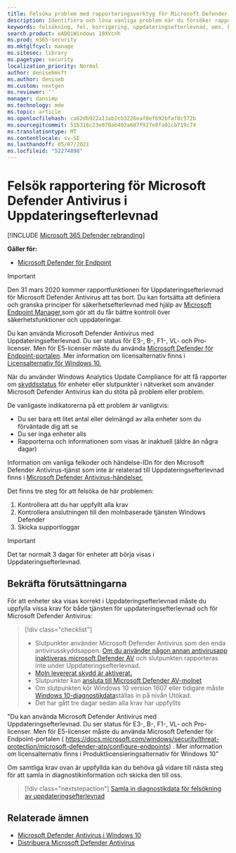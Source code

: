 ```yaml
---
title: Felsöka problem med rapporteringsverktyg för Microsoft Defender AV
description: Identifiera och lösa vanliga problem när du försöker rapportera i Microsoft Defender AV-skyddsstatus i Uppdateringsefterlevnad
keywords: felsökning, fel, korrigering, uppdateringsefterlevnad, oms, bildskärm, rapport, Microsoft Defender AV
search.product: eADQiWindows 10XVcnh
ms.prod: m365-security
ms.mktglfcycl: manage
ms.sitesec: library
ms.pagetype: security
localization_priority: Normal
author: denisebmsft
ms.author: deniseb
ms.custom: nextgen
ms.reviewer: ''
manager: dansimp
ms.technology: mde
ms.topic: article
ms.openlocfilehash: ca62db922a13ab2cb3226eaf0efb92bfaf8c572b
ms.sourcegitcommit: 51b316c23e070ab402a687f927e8fa01cb719c74
ms.translationtype: MT
ms.contentlocale: sv-SE
ms.lasthandoff: 05/07/2021
ms.locfileid: "52274898"
---
```

# <a name="troubleshoot-microsoft-defender-antivirus-reporting-in-update-compliance"></a>Felsök rapportering för Microsoft Defender Antivirus i Uppdateringsefterlevnad

[!INCLUDE [Microsoft 365 Defender rebranding](../../includes/microsoft-defender.md)]


**Gäller för:**

- [Microsoft Defender för Endpoint](/microsoft-365/security/defender-endpoint/)

> [!IMPORTANT]
> Den 31 mars 2020 kommer rapportfunktionen för Uppdateringsefterlevnad för Microsoft Defender Antivirus att tas bort. Du kan fortsätta att definiera och granska principer för säkerhetsefterlevnad med hjälp av [Microsoft Endpoint Manager,](https://www.microsoft.com/microsoft-365/microsoft-endpoint-manager)som gör att du får bättre kontroll över säkerhetsfunktioner och uppdateringar.

Du kan använda Microsoft Defender Antivirus med Uppdateringsefterlevnad. Du ser status för E3-, B-, F1-, VL- och Pro-licenser. Men för E5-licenser måste du använda [Microsoft Defender för Endpoint-portalen](/windows/security/threat-protection/microsoft-defender-atp/configure-endpoints). Mer information om licensalternativ finns i [Licensalternativ för Windows 10.](https://www.microsoft.com/licensing/product-licensing/windows10.aspx)

När du använder Windows Analytics Update Compliance för att få rapporter om [skyddsstatus](/windows/deployment/update/update-compliance-using#wdav-assessment) för enheter eller slutpunkter i nätverket som använder Microsoft Defender Antivirus kan du stöta på problem eller problem.

De vanligaste indikatorerna på ett problem är vanligtvis:
- Du ser bara ett litet antal eller delmängd av alla enheter som du förväntade dig att se
- Du ser inga enheter alls
- Rapporterna och informationen som visas är inaktuell (äldre än några dagar)

Information om vanliga felkoder och händelse-IDn för den Microsoft Defender Antivirus-tjänst som inte är relaterad till Uppdateringsefterlevnad finns i [Microsoft Defender Antivirus-händelser.](troubleshoot-microsoft-defender-antivirus.md) 

Det finns tre steg för att felsöka de här problemen:

1. Kontrollera att du har uppfyllt alla krav
2. Kontrollera anslutningen till den molnbaserade tjänsten Windows Defender
3. Skicka supportloggar

>[!IMPORTANT]
>Det tar normalt 3 dagar för enheter att börja visas i Uppdateringsefterlevnad.


## <a name="confirm-prerequisites"></a>Bekräfta förutsättningarna

För att enheter ska visas korrekt i Uppdateringsefterlevnad måste du uppfylla vissa krav för både tjänsten för uppdateringsefterlevnad och för Microsoft Defender Antivirus:

>[!div class="checklist"]
>- Slutpunkter använder Microsoft Defender Antivirus som den enda antivirusskyddsappen. [Om du använder någon annan antivirusapp inaktiveras microsoft Defender AV](microsoft-defender-antivirus-compatibility.md) och slutpunkten rapporteras inte under Uppdateringsefterlevnad.
> - [Moln levererat skydd är aktiverat.](enable-cloud-protection-microsoft-defender-antivirus.md)
> - Slutpunkter kan [ansluta till Microsoft Defender AV-molnet](configure-network-connections-microsoft-defender-antivirus.md#validate-connections-between-your-network-and-the-cloud)
> - Om slutpunkten kör Windows 10 version 1607 eller tidigare måste [Windows 10-diagnostikdata](/windows/configuration/configure-windows-diagnostic-data-in-your-organization#enhanced-level)ställas in på nivån Utökad.
> - Det har gått tre dagar sedan alla krav har uppfyllts

"Du kan använda Microsoft Defender Antivirus med Uppdateringsefterlevnad. Du ser status för E3-, B-, F1-, VL- och Pro-licenser. Men för E5-licenser måste du använda Microsoft Defender för Endpoint-portalen ( https://docs.microsoft.com/windows/security/threat-protection/microsoft-defender-atp/configure-endpoints) . Mer information om licensalternativ finns i Produktlicensieringsalternativ för Windows 10"

Om samtliga krav ovan är uppfyllda kan du behöva gå vidare till nästa steg för att samla in diagnostikinformation och skicka den till oss.

> [!div class="nextstepaction"]
> [Samla in diagnostikdata för felsökning av uppdateringsefterlevnad](collect-diagnostic-data.md)  

## <a name="related-topics"></a>Relaterade ämnen

- [Microsoft Defender Antivirus i Windows 10](microsoft-defender-antivirus-in-windows-10.md)
- [Distribuera Microsoft Defender Antivirus](deploy-manage-report-microsoft-defender-antivirus.md)